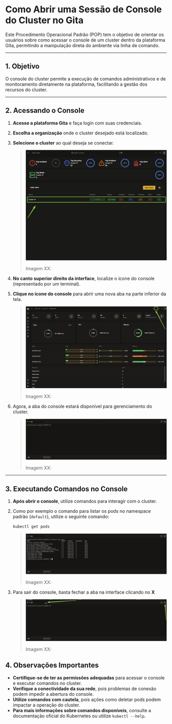 # Como Abrir uma Sessão de Console do Cluster no Gita

Este Procedimento Operacional Padrão (POP) tem o objetivo de orientar os usuários sobre como acessar o console de um cluster dentro da plataforma Gita, permitindo a manipulação direta do ambiente via linha de comando.

---

## 1. Objetivo
O console do cluster permite a execução de comandos administrativos e de monitoramento diretamente na plataforma, facilitando a gestão dos recursos do cluster.

---

## 2. Acessando o Console

1. **Acesse a plataforma Gita** e faça login com suas credenciais.
2. **Escolha a organização** onde o cluster desejado está localizado.
3. **Selecione o cluster** ao qual deseja se conectar.

   >![Selecionando o Cluster](./img/1.1.png)
   >
   >Imagem XX:

4. **No canto superior direito da interface**, localize o ícone do console (representado por um terminal).
5. **Clique no ícone do console** para abrir uma nova aba na parte inferior da tela.

   >![Abrindo o Console](./img/1.2.png)
   >
   >Imagem XX:

6. Agora, a aba do console estará disponível para gerenciamento do cluster.

   >![Console Aberto](./img/1.3.png)
   >
   >Imagem XX:

---

## 3. Executando Comandos no Console

1. **Após abrir o console**, utilize comandos para interagir com o cluster.
2. Como por exemplo o comando para listar os pods no namespace padrão (`default`), utilize o seguinte comando:
   
   ```sh
   kubectl get pods
   ```

   >![Executando Comando](./img/1.4.png)
   >
   >Imagem XX:


3. Para sair do console, basta fechar a aba na interface clicando no **X**
   >![Executando Comando](./img/1.6.png)
   >
   >Imagem XX:


## 4. Observações Importantes

- **Certifique-se de ter as permissões adequadas** para acessar o console e executar comandos no cluster.
- **Verifique a conectividade da sua rede**, pois problemas de conexão podem impedir a abertura do console.
- **Utilize comandos com cautela**, pois ações como deletar pods podem impactar a operação do cluster.
- **Para mais informações sobre comandos disponíveis**, consulte a documentação oficial do Kubernetes ou utilize `kubectl --help`.
